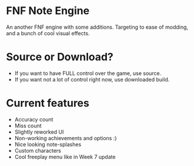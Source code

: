 # FNF Note Engine
An another FNF engine with some additions. Targeting to ease of modding, and a bunch of cool visual effects.

# Source or Download?
- If you want to have FULL control over the game, use source.
- If you want not a lot of control right now, use downloaded build.

# Current features

- Accuracy count
- Miss count
- Slightly reworked UI
- Non-working achievements and options :)
- Nice looking note-splashes
- Custom characters
- Cool freeplay menu like in Week 7 update
